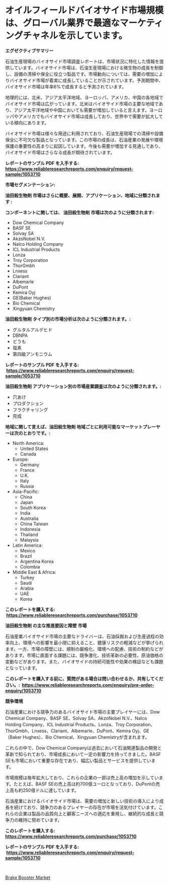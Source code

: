 <p><h1>オイルフィールドバイオサイド市場規模は、グローバル業界で最適なマーケティングチャネルを示しています。</h1></p><p><strong>エグゼクティブサマリー</strong></p>
<p><p>石油生産現場のバイオサイド市場調査レポートは、市場状況に特化した情報を提供しています。バイオサイド市場は、石油生産現場における微生物の成長を制御し、設備の清掃や保全に役立つ製品です。市場動向については、需要の増加によりバイオサイド市場が着実に成長していることが示されています。予測期間中、バイオサイド市場は年率6%で成長すると予測されています。</p><p>地理的には、北米、アジア太平洋地域、ヨーロッパ、アメリカ、中国の各地域でバイオサイド市場は広がっています。北米はバイオサイド市場の主要な地域であり、アジア太平洋地域や中国においても需要が増加していると言えます。ヨーロッパやアメリカでもバイオサイド市場は成長しており、世界中で需要が拡大している傾向にあります。</p><p>バイオサイド市場は様々な用途に利用されており、石油生産現場での清掃や設備保全に不可欠な製品となっています。この市場の成長は、石油産業の発展や環境保護の重要性の高まりに起因しています。今後も需要が増加する見通しであり、バイオサイド市場はさらなる成長が期待されています。</p></p>
<p><strong>レポートのサンプル PDF を入手する: <a href="https://www.reliableresearchreports.com/enquiry/request-sample/1053710">https://www.reliableresearchreports.com/enquiry/request-sample/1053710</a></strong></p>
<p><strong>市場セグメンテーション:</strong></p>
<p><strong> 油田殺生物剤 市場はさらに概要、展開、アプリケーション、地域に分類されます :</strong></p>
<p><strong>コンポーネントに関しては、 油田殺生物剤 市場は次のように分類されます: &nbsp;</strong></p>
<p><ul><li>Dow Chemical Company</li><li>BASF SE</li><li>Solvay SA</li><li>AkzoNobel N.V.</li><li>Nalco Holding Company</li><li>ICL Industrial Products</li><li>Lonza</li><li>Troy Corporation</li><li>ThorGmbh</li><li>Lnxess</li><li>Clariant</li><li>Albemarle</li><li>DuPont</li><li>Kemira Oyj</li><li>GE(Baker Hughes)</li><li>Bio Chemical</li><li>Xingyuan Chemistry</li></ul></p>
<p><strong> 油田殺生物剤 タイプ別の市場分析は次のように分類されます。:</strong></p>
<p><ul><li>グルタルアルデヒド</li><li>DBNPA</li><li>どうも</li><li>塩素</li><li>第四級アンモニウム</li></ul></p>
<p><strong>レポートのサンプル PDF を入手する: &nbsp;<a href="https://www.reliableresearchreports.com/enquiry/request-sample/1053710">https://www.reliableresearchreports.com/enquiry/request-sample/1053710</a></strong></p>
<p><strong> 油田殺生物剤 アプリケーション別の市場産業調査は次のように分類されます。:</strong></p>
<p><ul><li>穴あけ</li><li>プロダクション</li><li>フラクチャリング</li><li>完成</li></ul></p>
<p><strong>地域に関して言えば、油田殺生物剤 地域ごとに利用可能なマーケットプレーヤーは次のとおりです。:</strong></p>
<p><ul>
    <li>
        North America:
        <ul>
            <li>United States</li>
            <li>Canada</li>
        </ul>
    </li>
    <li>
        Europe:
        <ul>
            <li>Germany</li>
            <li>France</li>
            <li>U.K.</li>
            <li>Italy</li>
            <li>Russia</li>
        </ul>
    </li>
    <li>
        Asia-Pacific:
        <ul>
            <li>China</li>
            <li>Japan</li>
            <li>South Korea</li>
            <li>India</li>
            <li>Australia</li>
            <li>China Taiwan</li>
            <li>Indonesia</li>
            <li>Thailand</li>
            <li>Malaysia</li>
        </ul>
    </li>
    <li>
        Latin America:
        <ul>
            <li>Mexico</li>
            <li>Brazil</li>
            <li>Argentina Korea</li>
            <li>Colombia</li>
        </ul>
    </li>
    <li>
        Middle East & Africa:
        <ul>
            <li>Turkey</li>
            <li>Saudi</li>
            <li>Arabia</li>
            <li>UAE</li>
            <li>Korea</li>
        </ul>
    </li>
    </ul></p>
<p><strong>このレポートを購入する: &nbsp;<a href="https://www.reliableresearchreports.com/purchase/1053710">https://www.reliableresearchreports.com/purchase/1053710</a></strong></p>
<p><strong>油田殺生物剤 の主な推進要因と障壁 市場</strong></p>
<p><p>石油産業バイオサイド市場の主要なドライバーは、石油採掘および生産過程の効率向上、環境への影響を最小限に抑えること、健康リスクの軽減などが挙げられます。一方、市場の障壁には、規制の厳格化、環境への配慮、技術の制約などがあります。市場に直面する課題には、競争激化、技術革新の必要性、原油価格の変動などがあります。また、バイオサイドの持続可能性や効果の検証なども課題となっています。</p></p>
<p><strong>このレポートを購入する前に、質問がある場合は問い合わせるか、共有してください。:&nbsp; <a href="https://www.reliableresearchreports.com/enquiry/pre-order-enquiry/1053710">https://www.reliableresearchreports.com/enquiry/pre-order-enquiry/1053710</a></strong></p>
<p><strong>競争環境</strong></p>
<p><p>石油産業における競争力のあるバイオサイド市場の主要プレイヤーには、Dow Chemical Company、BASF SE、Solvay SA、AkzoNobel N.V.、Nalco Holding Company、ICL Industrial Products、Lonza、Troy Corporation、ThorGmbh、Lnxess、Clariant、Albemarle、DuPont、Kemira Oyj、GE（Baker Hughes）、Bio Chemical、Xingyuan Chemistryが含まれます。</p><p>これらの中で、Dow Chemical Companyは過去において石油関連製品の開発と革新で知られており、市場成長において一定の影響力を持ってきました。BASF SEも市場において重要な存在であり、幅広い製品とサービスを提供しています。</p><p>市場規模は毎年拡大しており、これらの企業の一部は売上高の増加を示しています。たとえば、BASF SEの売上高は約700億ユーロとなっており、DuPontの売上高も約250億ドルに達しています。</p><p>石油産業におけるバイオサイド市場は、需要の増加と新しい技術の導入により成長を続けており、競争力のあるプレイヤーの存在が市場を活気付けています。これらの企業は製品の品質向上と顧客ニーズへの適応を重視し、継続的な成長と競争力の維持に努めています。</p></p>
<p><strong>このレポートを購入する: &nbsp; <a href="https://www.reliableresearchreports.com/purchase/1053710">https://www.reliableresearchreports.com/purchase/1053710</a></strong></p>
<p><strong>レポートのサンプル PDF を入手する: &nbsp;<a href="https://www.reliableresearchreports.com/enquiry/request-sample/1053710">https://www.reliableresearchreports.com/enquiry/request-sample/1053710</a></strong><strong></strong></p>
<p>&nbsp;</p>
<p><p><a href="https://funky-papaya-cf4.notion.site/Brake-Booster-Market-Analysis-and-Market-Size-Global-Industry-Overview-Market-Segmentation-and-For-dd2c4f19361a4120a13892f85bc211b7">Brake Booster Market</a></p></p>